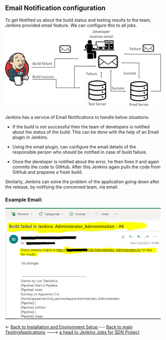 ## Email Notification configuration
To get Notified us about the build status and testing results to the team, Jenkins provided email feature. We can configure this to all jobs.
![emailnotification](Images/Mailnotification.png)

Jenkins has a service of Email
Notifications to handle below situations.

* If the build is not successful then the team of developers is notified about the status of the build. This can be done with the help of an Email plugin in Jenkins. 

* Using the email plugin, can configure the email details of the responsible person who should be notified in case of build failure.

* Once the developer is notified about the error, he then fixes it and again commits the code to GitHub. After this Jenkins again pulls the code from GitHub and prepares a fresh build.

Similarly, Jenkins can solve the problem of the application going down after the release, by notifying the concerned team, via email.

### Example Email:
![email](Images/emailexample.png)


<- [Back to Installation and Environment Setup](./Installation%20and%20Environment%20Setup.md) --- [Back to main TestingApplications](../../../TestingApplications.md) ---> [a head to Jenkins Jobs for SDN Project](./Jenkins%20Jobs%20and%20SDN%20Deployment.md)